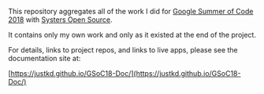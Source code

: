 This repository aggregates all of the work I did for [Google Summer of Code 2018](https://summerofcode.withgoogle.com/) with [Systers Open Source](http://systers.io/).

It contains only my own work and only as it existed at the end of the project.

For details, links to project repos, and links to live apps, please see the documentation site at:

[https://justkd.github.io/GSoC18-Doc/](https://justkd.github.io/GSoC18-Doc/)
